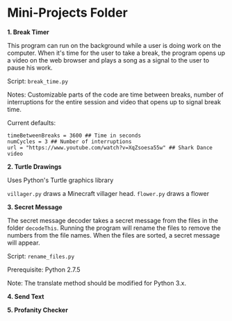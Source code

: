 # Mini-Projects Folder

**1. Break Timer**

This program can run on the background while a user is doing work on the computer. 
When it's time for the user to take a break, the program opens up a video on the 
web browser and plays a song as a signal to the user to pause his work.

Script: `break_time.py`

Notes: Customizable parts of the code are time between breaks, number of interruptions 
for the entire session and video that opens up to signal break time.

Current defaults:
```
timeBetweenBreaks = 3600 ## Time in seconds 
numCycles = 3 ## Number of interruptions 
url = "https://www.youtube.com/watch?v=XqZsoesa55w" ## Shark Dance video
```

**2. Turtle Drawings**

Uses Python's Turtle graphics library

`villager.py` draws a Minecraft villager head.
`flower.py` draws a flower

**3. Secret Message**

The secret message decoder takes a secret message from the files in the folder `decodeThis`.
Running the program will rename the files to remove the numbers from the file names. 
When the files are sorted, a secret message will appear.

Script: `rename_files.py`

Prerequisite: Python 2.7.5

Note: The translate method should be modified for Python 3.x.

**4. Send Text**

**5. Profanity Checker**